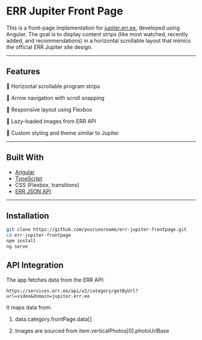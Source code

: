 # ERR Jupiter Front Page

This is a front-page implementation for [jupiter.err.ee](https://jupiter.err.ee), developed using Angular. The goal is to display content strips (like most watched, recently added, and recommendations) in a horizontal scrollable layout that mimics the official ERR Jupiter site design.

---

## Features

🔹 Horizontal scrollable program strips

🔹 Arrow navigation with scroll snapping

🔹 Responsive layout using Flexbox

🔹 Lazy-loaded images from ERR API

🔹 Custom styling and theme similar to Jupiter

---

##  Built With

- [Angular](https://angular.io/)
- [TypeScript](https://www.typescriptlang.org/)
- CSS (Flexbox, transitions)
- [ERR JSON API](https://services.err.ee/api/v2/category/getByUrl?url=video&domain=jupiter.err.ee)

---

## Installation

```bash
git clone https://github.com/yourusername/err-jupiter-frontpage.git
cd err-jupiter-frontpage
npm install
ng serve
```

## API Integration

The app fetches data from the ERR API:

```
https://services.err.ee/api/v2/category/getByUrl?url=video&domain=jupiter.err.ee
```

It maps data from:

  1) data.category.frontPage.data[]

  2) Images are sourced from item.verticalPhotos[0].photoUrlBase
